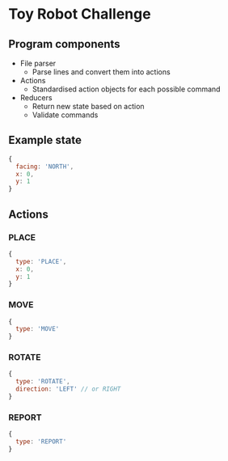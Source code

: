 # Toy Robot Challenge

## Program components
* File parser
  * Parse lines and convert them into actions
* Actions
  * Standardised action objects for each possible command
* Reducers
  * Return new state based on action
  * Validate commands

## Example state
```js
{
  facing: 'NORTH',
  x: 0,
  y: 1
}
```

## Actions
### PLACE
```js
{
  type: 'PLACE',
  x: 0,
  y: 1
}
```

### MOVE
```js
{
  type: 'MOVE'
}
```

### ROTATE
```js
{
  type: 'ROTATE',
  direction: 'LEFT' // or RIGHT
}
```

### REPORT
```js
{
  type: 'REPORT'
}
```
